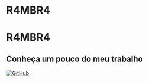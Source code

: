 # R4MBR4
# R4MBR4

## Conheça um pouco do meu trabalho

[![GitHub](https://img.shields.io/badge/GitHub-100000?style=for-the-badge&logo=github&logoColor=white)](https://github.com/R4MBR4)
